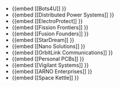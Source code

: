 - {{embed [[Bots4U]] }}
- {{embed [[Distributed Power Systems]] }}
- {{embed [[ElectroProtect]] }}
- {{embed [[Fission Frontiers]] }}
- {{embed [[Fusion Founders]] }}
- {{embed [[StarDream]] }}
- {{embed [[Nano Solutions]] }}
- {{embed [[OrbitLink Communications]] }}
- {{embed [[Personal PCBs]] }}
- {{embed [[Vigilant Systems]] }}
- {{embed [[ARNO Enterprises]] }}
- {{embed [[Space Kettle]] }}